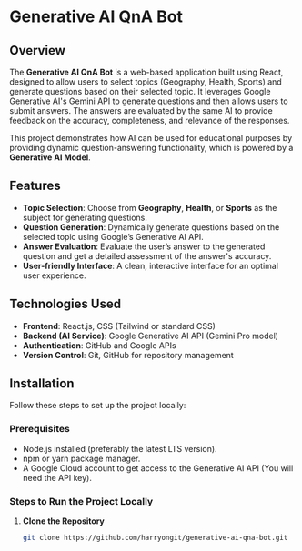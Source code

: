 # Generative AI QnA Bot

## Overview

The **Generative AI QnA Bot** is a web-based application built using React, designed to allow users to select topics (Geography, Health, Sports) and generate questions based on their selected topic. It leverages Google Generative AI's Gemini API to generate questions and then allows users to submit answers. The answers are evaluated by the same AI to provide feedback on the accuracy, completeness, and relevance of the responses.

This project demonstrates how AI can be used for educational purposes by providing dynamic question-answering functionality, which is powered by a **Generative AI Model**.

## Features

- **Topic Selection**: Choose from **Geography**, **Health**, or **Sports** as the subject for generating questions.
- **Question Generation**: Dynamically generate questions based on the selected topic using Google’s Generative AI API.
- **Answer Evaluation**: Evaluate the user’s answer to the generated question and get a detailed assessment of the answer's accuracy.
- **User-friendly Interface**: A clean, interactive interface for an optimal user experience.

## Technologies Used

- **Frontend**: React.js, CSS (Tailwind or standard CSS)
- **Backend (AI Service)**: Google Generative AI API (Gemini Pro model)
- **Authentication**: GitHub and Google APIs
- **Version Control**: Git, GitHub for repository management

## Installation

Follow these steps to set up the project locally:

### Prerequisites

- Node.js installed (preferably the latest LTS version).
- npm or yarn package manager.
- A Google Cloud account to get access to the Generative AI API (You will need the API key).
  
### Steps to Run the Project Locally

1. **Clone the Repository**
   ```bash
   git clone https://github.com/harryongit/generative-ai-qna-bot.git
